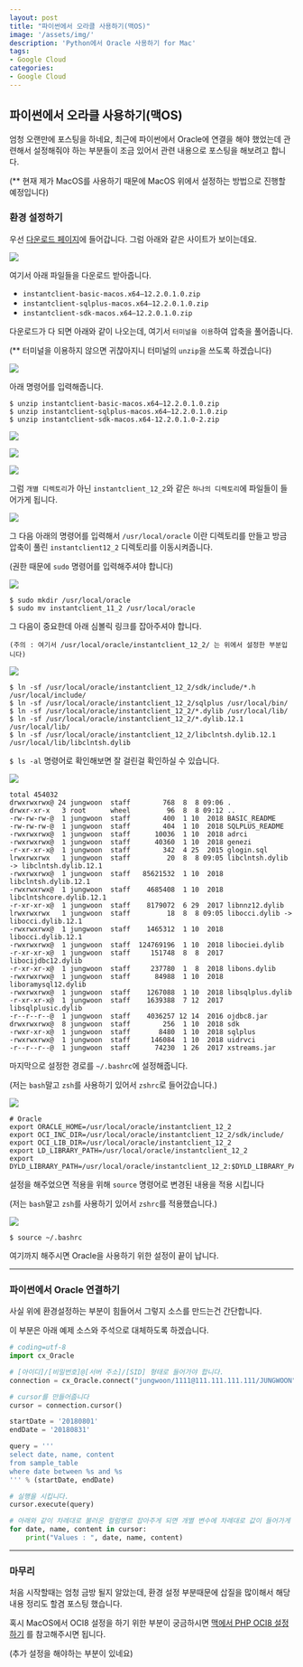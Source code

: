 ```yaml
---
layout: post
title: "파이썬에서 오라클 사용하기(맥OS)"
image: '/assets/img/'
description: 'Python에서 Oracle 사용하기 for Mac'
tags:
- Google Cloud
categories:
- Google Cloud
---
```


## 파이썬에서 오라클 사용하기(맥OS)

엄청 오랜만에 포스팅을 하네요, 최근에 파이썬에서 Oracle에 연결을 해야 했었는데 관련해서
설정해줘야 하는 부분들이 조금 있어서 관련 내용으로 포스팅을 해보려고 합니다.

(** 현재 제가 MacOS를 사용하기 때문에 MacOS 위에서 설정하는 방법으로 진행할 예정입니다)

### 환경 설정하기

우선 [다운로드 페이지](http://www.oracle.com/technetwork/topics/intel-macsoft-096467.html)에 들어갑니다.
그럼 아래와 같은 사이트가 보이는데요.

![](https://cdn-images-1.medium.com/max/1600/1*AxgGcip2btUMPZLA_CuAaA.png)

여기서 아래 파일들을 다운로드 받아줍니다.

- `instantclient-basic-macos.x64–12.2.0.1.0.zip`
- `instantclient-sqlplus-macos.x64–12.2.0.1.0.zip`
- `instantclient-sdk-macos.x64–12.2.0.1.0.zip`

다운로드가 다 되면 아래와 같이 나오는데, 여기서 `터미널을 이용`하여 압축을 풀어줍니다.

(** 터미널을 이용하지 않으면 귀찮아지니 터미널의 `unzip`을 쓰도록 하겠습니다)

![](https://cdn-images-1.medium.com/max/2000/1*B5Lt3lCklm84oUbBR32xcw.png)

아래 명령어를 입력해줍니다.

```
$ unzip instantclient-basic-macos.x64–12.2.0.1.0.zip
$ unzip instantclient-sqlplus-macos.x64–12.2.0.1.0.zip
$ unzip instantclient-sdk-macos.x64-12.2.0.1.0-2.zip
```

![](https://cdn-images-1.medium.com/max/2000/1*jTZo7R6wN2vFI1BE4C-KnQ.png)

![](https://cdn-images-1.medium.com/max/2000/1*bSVN_kVfvDRFzcOfPz6gYg.png)

![](https://cdn-images-1.medium.com/max/2000/1*IBqlziCQrWitTI-4-iayQg.png)

그럼 `개별 디렉토리`가 아닌 `instantclient_12_2`와 같은 `하나의 디렉토리`에 파일들이 들어가게 됩니다.

![](https://cdn-images-1.medium.com/max/2000/1*d9CtpIWOs4ydgBgxzsTQOw.png)

그 다음 아래의 명령어를 입력해서 `/usr/local/oracle` 이란 디렉토리를 만들고 방금 압축이 풀린
`instantclient12_2` 디렉토리를 이동시켜줍니다.

(권한 때문에 `sudo` 명령어를 입력해주셔야 합니다)

![](https://cdn-images-1.medium.com/max/2000/1*nzP9S-gQJqHaOjTT92FJEQ.png)

```
$ sudo mkdir /usr/local/oracle
$ sudo mv instantclient_11_2 /usr/local/oracle
```

그 다음이 중요한데 아래 심볼릭 링크를 잡아주셔야 합니다.

`(주의 : 여기서 /usr/local/oracle/instantclient_12_2/ 는 위에서 설정한 부분입니다)`

![](https://cdn-images-1.medium.com/max/2000/1*ETLrCvcX0anze4N16G5PyA.png)

```
$ ln -sf /usr/local/oracle/instantclient_12_2/sdk/include/*.h /usr/local/include/
$ ln -sf /usr/local/oracle/instantclient_12_2/sqlplus /usr/local/bin/
$ ln -sf /usr/local/oracle/instantclient_12_2/*.dylib /usr/local/lib/
$ ln -sf /usr/local/oracle/instantclient_12_2/*.dylib.12.1 /usr/local/lib/
$ ln -sf /usr/local/oracle/instantclient_12_2/libclntsh.dylib.12.1 /usr/local/lib/libclntsh.dylib
```

`$ ls -al` 명령어로 확인해보면 잘 걸린걸 확인하실 수 있습니다.

![](https://cdn-images-1.medium.com/max/2000/1*_aBbgpYmNyMu9tAuu0LFAg.png)

```
total 454032
drwxrwxrwx@ 24 jungwoon  staff        768  8  8 09:06 .
drwxr-xr-x   3 root      wheel         96  8  8 09:12 ..
-rw-rw-rw-@  1 jungwoon  staff        400  1 10  2018 BASIC_README
-rw-rw-rw-@  1 jungwoon  staff        404  1 10  2018 SQLPLUS_README
-rwxrwxrwx@  1 jungwoon  staff      10036  1 10  2018 adrci
-rwxrwxrwx@  1 jungwoon  staff      40360  1 10  2018 genezi
-r-xr-xr-x@  1 jungwoon  staff        342  4 25  2015 glogin.sql
lrwxrwxrwx   1 jungwoon  staff         20  8  8 09:05 libclntsh.dylib -> libclntsh.dylib.12.1
-rwxrwxrwx@  1 jungwoon  staff   85621532  1 10  2018 libclntsh.dylib.12.1
-rwxrwxrwx@  1 jungwoon  staff    4685408  1 10  2018 libclntshcore.dylib.12.1
-r-xr-xr-x@  1 jungwoon  staff    8179072  6 29  2017 libnnz12.dylib
lrwxrwxrwx   1 jungwoon  staff         18  8  8 09:05 libocci.dylib -> libocci.dylib.12.1
-rwxrwxrwx@  1 jungwoon  staff    1465312  1 10  2018 libocci.dylib.12.1
-rwxrwxrwx@  1 jungwoon  staff  124769196  1 10  2018 libociei.dylib
-r-xr-xr-x@  1 jungwoon  staff     151748  8  8  2017 libocijdbc12.dylib
-r-xr-xr-x@  1 jungwoon  staff     237780  1  8  2018 libons.dylib
-rwxrwxrwx@  1 jungwoon  staff      84988  1 10  2018 liboramysql12.dylib
-rwxrwxrwx@  1 jungwoon  staff    1267088  1 10  2018 libsqlplus.dylib
-r-xr-xr-x@  1 jungwoon  staff    1639388  7 12  2017 libsqlplusic.dylib
-r--r--r--@  1 jungwoon  staff    4036257 12 14  2016 ojdbc8.jar
drwxrwxrwx@  8 jungwoon  staff        256  1 10  2018 sdk
-rwxr-xr-x@  1 jungwoon  staff       8480  1 10  2018 sqlplus
-rwxrwxrwx@  1 jungwoon  staff     146084  1 10  2018 uidrvci
-r--r--r--@  1 jungwoon  staff      74230  1 26  2017 xstreams.jar
```

마지막으로 설정한 경로를 `~/.bashrc`에 설정해줍니다.

(저는 `bash`말고 `zsh`를 사용하기 있어서 `zshrc`로 들어갔습니다.)

![](https://cdn-images-1.medium.com/max/2000/1*Xa9hyvs9ObNc4gxZiaz1QA.png)

```
# Oracle
export ORACLE_HOME=/usr/local/oracle/instantclient_12_2
export OCI_INC_DIR=/usr/local/oracle/instantclient_12_2/sdk/include/
export OCI_LIB_DIR=/usr/local/oracle/instantclient_12_2
export LD_LIBRARY_PATH=/usr/local/oracle/instantclient_12_2
export DYLD_LIBRARY_PATH=/usr/local/oracle/instantclient_12_2:$DYLD_LIBRARY_PATH
```

설정을 해주었으면 적용을 위해 `source` 명령어로 변경된 내용을 적용 시킵니다

(저는 `bash`말고 `zsh`를 사용하기 있어서 `zshrc`를 적용했습니다.)

![](https://cdn-images-1.medium.com/max/400/1*9PpSZiZKuhthngT-QPsCPQ.png)

```
$ source ~/.bashrc
```

여기까지 해주시면 Oracle을 사용하기 위한 설정이 끝이 납니다.

---

### 파이썬에서 Oracle 연결하기

사실 위에 환경설정하는 부분이 힘들어서 그렇지 소스를 만드는건 간단합니다.

이 부분은 아래 예제 소스와 주석으로 대체하도록 하겠습니다.

```python
# coding=utf-8
import cx_Oracle

# [아이디]/[비밀번호]@[서버 주소]/[SID] 형태로 들어가야 합니다.
connection = cx_Oracle.connect("jungwoon/1111@111.111.111.111/JUNGWOON")

# cursor를 만들어줍니다
cursor = connection.cursor()

startDate = '20180801'
endDate = '20180831'

query = '''
select date, name, content
from sample_table
where date between %s and %s
''' % (startDate, endDate)

# 실행을 시킵니다.
cursor.execute(query)

# 아래와 같이 차례대로 불러온 컬럼명르 잡아주게 되면 개별 변수에 차례대로 값이 들어가게 됩니다.
for date, name, content in cursor:
    print("Values : ", date, name, content)

```

---

### 마무리

처음 시작할때는 엄청 금방 될지 알았는데, 환경 설정 부분때문에 삽질을 많이해서 해당 내용 정리도 할겸 포스팅 했습니다.

혹시 MacOS에서 OCI8 설정을 하기 위한 부분이 궁금하시면 [맥에서 PHP OCI8 설정하기](https://medium.com/@byJW/php-oci8-installation-on-macos-b42df1e8441b)
를 참고해주시면 됩니다.

(추가 설정을 해야하는 부분이 있네요)
